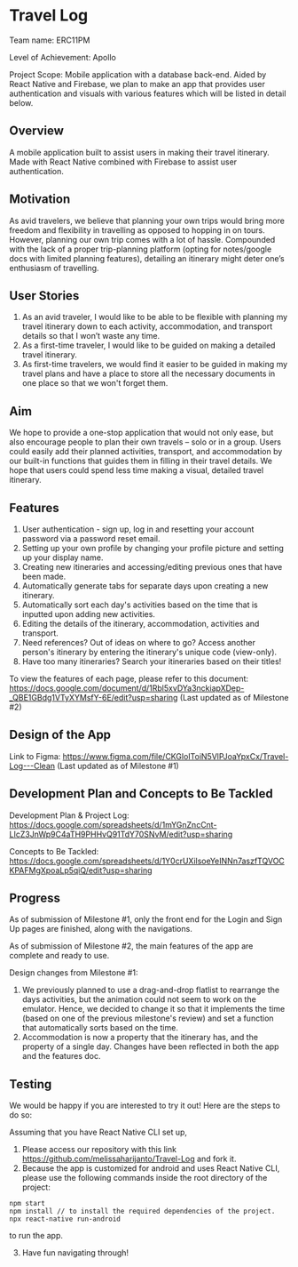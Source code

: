 # Travel Log

Team name: ERC11PM

Level of Achievement: Apollo

Project Scope: Mobile application with a database back-end.
Aided by React Native and Firebase, we plan to make an app that provides user authentication and visuals with various features which will be listed in detail below.

## Overview
A mobile application built to assist users in making their travel itinerary.
Made with React Native combined with Firebase to assist user authentication.

## Motivation
As avid travelers, we believe that planning your own trips would bring more freedom and flexibility in travelling as opposed to hopping in on tours. However, planning our own trip comes with a lot of hassle. Compounded with the lack of a proper trip-planning platform (opting for notes/google docs with limited planning features), detailing an itinerary might deter one’s enthusiasm of travelling.

## User Stories
1. As an avid traveler, I would like to be able to be flexible with planning my travel itinerary down to each activity, accommodation, and transport details so that I won’t waste any time.
2. As a first-time traveler, I would like to be guided on making a detailed travel itinerary.
3. As first-time travelers, we would find it easier to be guided in making my travel plans and have a place to store all the necessary documents in one place so that we won't forget them.

## Aim
We hope to provide a one-stop application that would not only ease, but also encourage people to plan their own travels – solo or in a group. Users could easily add their planned activities, transport, and accommodation by our built-in functions that guides them in filling in their travel details. We hope that users could spend less time making a visual, detailed travel itinerary.

## Features
1. User authentication - sign up, log in and resetting your account password via a password reset email.
2. Setting up your own profile by changing your profile picture and setting up your display name.
3. Creating new itineraries and accessing/editing previous ones that have been made.
4. Automatically generate tabs for separate days upon creating a new itinerary.
5. Automatically sort each day's activities based on the time that is inputted upon adding new activities.
6. Editing the details of the itinerary, accommodation, activities and transport. 
7. Need references? Out of ideas on where to go? Access another person's itinerary by entering the itinerary's unique code (view-only).
8. Have too many itineraries? Search your itineraries based on their titles!

To view the features of each page, please refer to this document: 
https://docs.google.com/document/d/1Rbl5xvDYa3nckiapXDep-_QBE1GBdg1VTyXYMsfY-6E/edit?usp=sharing (Last updated as of Milestone #2)

## Design of the App
Link to Figma: https://www.figma.com/file/CKGloIToiN5VlPJoaYpxCx/Travel-Log---Clean (Last updated as of Milestone #1)

## Development Plan and Concepts to Be Tackled
Development Plan & Project Log: https://docs.google.com/spreadsheets/d/1mYGnZncCnt-LIcZ3JnWp9C4aTH9PHHvQ91TdY70SNvM/edit?usp=sharing

Concepts to Be Tackled: https://docs.google.com/spreadsheets/d/1Y0crUXilsoeYeINNn7aszfTQVOCKPAFMgXpoaLp5qiQ/edit?usp=sharing

## Progress
As of submission of Milestone #1, only the front end for the Login and Sign Up pages are finished, along with the navigations.

As of submission of Milestone #2, the main features of the app are complete and ready to use.
    
Design changes from Milestone #1:
1. We previously planned to use a drag-and-drop flatlist to rearrange the days activities, but the animation could not seem to work on the emulator. Hence, we decided to change it so that it implements the time (based on one of the previous milestone's review) and set a function that automatically sorts based on the time.
2. Accommodation is now a property that the itinerary has, and the property of a single day. Changes have been reflected in both the app and the features doc.


## Testing

We would be happy if you are interested to try it out! Here are the steps to do so:

Assuming that you have React Native CLI set up, 
1. Please access our repository with this link https://github.com/melissaharijanto/Travel-Log and fork it.
2. Because the app is customized for android and uses React Native CLI, please use the following commands
inside the root directory of the project:  
```
npm start
npm install // to install the required dependencies of the project.
npx react-native run-android
```
to run the app.

3. Have fun navigating through!

